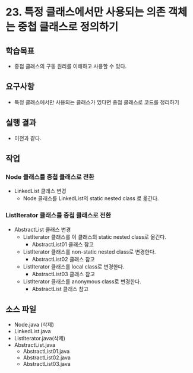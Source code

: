 # 23. 특정 클래스에서만 사용되는 의존 객체는 중첩 클래스로 정의하기

## 학습목표

- 중첩 클래스의 구동 원리를 이해하고 사용할 수 있다.

## 요구사항

- 특정 클래스에서만 사용되는 클래스가 있다면 중첩 클래스로 코드를 정리하기

## 실행 결과

- 이전과 같다.

## 작업

### Node 클래스를 중첩 클래스로 전환

- LinkedList 클래스 변경
  - Node 클래스를 LinkedList의 static nested class 로 옮긴다.
  
### ListIterator 클래스를 중첩 클래스로 전환

- AbstractList 클래스 변경
  - ListIterator 클래스를 이 클래스의 static nested class로 옮긴다.
    - AbstractList01 클래스 참고
  - ListIterator 클래스를 non-static nested class로 변경한다.
    - AbstractList02 클래스 참고
  - ListIterator 클래스를 local class로 변경한다.
    - AbstractList03 클래스 참고
  - ListIterator 클래스를 anonymous class로 변경한다.
    - AbstractList 클래스 참고
    
## 소스 파일

- Node.java (삭제)
- LinkedList.java
- ListIterator.java(삭제)
- AbstractList.java
  - AbstractList01.java
  - AbstractList02.java
  - AbstractList03.java
